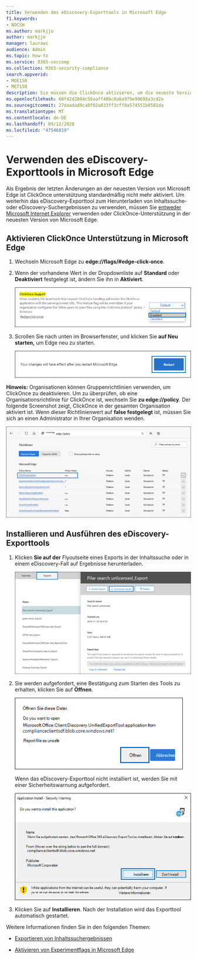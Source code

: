 ```yaml
---
title: Verwenden des eDiscovery-Exporttools in Microsoft Edge
f1.keywords:
- NOCSH
ms.author: markjjo
author: markjjo
manager: laurawi
audience: Admin
ms.topic: how-to
ms.service: O365-seccomp
ms.collection: M365-security-compliance
search.appverid:
- MOE150
- MET150
description: Sie müssen die ClickOnce aktivieren, um die neueste Version von Microsoft Edge zum Herunterladen von Suchergebnissen aus der Inhaltssuche und eDiscovery im Security and Compliance Center zu verwenden.
ms.openlocfilehash: 60f42d2884c56aaff40bc0a6a979e99698a3cd2e
ms.sourcegitcommit: 27daadad9ca0f02a833ff3cff8a574551b9581da
ms.translationtype: MT
ms.contentlocale: de-DE
ms.lasthandoff: 09/12/2020
ms.locfileid: "47546819"
---
```

# <a name="use-the-ediscovery-export-tool-in-microsoft-edge"></a>Verwenden des eDiscovery-Exporttools in Microsoft Edge

Als Ergebnis der letzten Änderungen an der neuesten Version von Microsoft Edge ist ClickOnce unterstützung standardmäßig nicht mehr aktiviert. Um weiterhin das eDiscovery-Exporttool zum Herunterladen von Inhaltssuche- oder eDiscovery-Suchergebnissen zu verwenden, müssen Sie [entweder Microsoft Internet Explorer](https://support.microsoft.com/help/17621/internet-explorer-downloads) verwenden oder ClickOnce-Unterstützung in der neuesten Version von Microsoft Edge.

## <a name="enable-clickonce-support-in-microsoft-edge"></a>Aktivieren ClickOnce Unterstützung in Microsoft Edge

1. Wechseln Microsoft Edge zu **edge://flags/#edge-click-once**.

2. Wenn der vorhandene Wert in der Dropdownliste auf **Standard** oder **Deaktiviert** festgelegt ist, ändern Sie ihn in **Aktiviert**.

   ![Auswählen von Aktiviert in der Dropdownliste](../media/ClickOnceimage1.png)

3. Scrollen Sie nach unten im Browserfenster, und klicken Sie **auf Neu starten,** um Edge neu zu starten.

   ![Klicken Sie auf Neustart](../media/ClickOnceimage2.png)

**Hinweis:** Organisationen können Gruppenrichtlinien verwenden, um ClickOnce zu deaktivieren. Um zu überprüfen, ob eine Organisationsrichtlinie für ClickOnce ist, wechseln Sie **zu edge://policy**. Der folgende Screenshot zeigt, ClickOnce in der gesamten Organisation aktiviert ist. Wenn dieser Richtlinienwert auf **false festgelegt** ist, müssen Sie sich an einen Administrator in Ihrer Organisation wenden.

![Liste der Edgeorganisationsrichtlinien](../media/ClickOnceimage3.png)

## <a name="install-and-run-the-ediscovery-export-tool"></a>Installieren und Ausführen des eDiscovery-Exporttools

1. Klicken **Sie auf der** Flyoutseite eines Exports in der Inhaltssuche oder in einem eDiscovery-Fall auf Ergebnisse herunterladen.

   ![Klicken Sie auf der Flyoutseite auf Ergebnisse herunterladen, um Suchergebnisse herunterzuladen.](../media/ClickOnceExport1.png)

2. Sie werden aufgefordert, eine Bestätigung zum Starten des Tools zu erhalten, klicken Sie auf **Öffnen**.

   ![Klicken Sie auf Öffnen, um das eDiscovery-Exporttool zu starten.](../media/ClickOnceimage4.png)

   Wenn das eDiscovery-Exporttool nicht installiert ist, werden Sie mit einer Sicherheitswarnung aufgefordert. 

   ![Klicken Sie auf Installieren, um das eDiscovery-Exporttool zu installieren.](../media/ClickOnceimage5.png)

3. Klicken Sie auf **Installieren**. Nach der Installation wird das Exporttool automatisch gestartet.

Weitere Informationen finden Sie in den folgenden Themen:

- [Exportieren von Inhaltssuchergebnissen ](export-search-results.md)

- [Aktivieren von Experimentflags in Microsoft Edge](https://microsoftedgesupport.microsoft.com/hc/articles/360034075294-How-to-enable-experiment-flags-in-Microsoft-Edge-Insider-channels)
